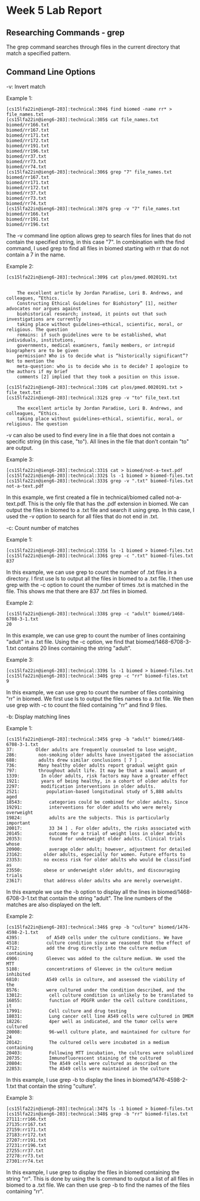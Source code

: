 # Week 5 Lab Report #
## Researching Commands - grep ##
The grep command searches through files in the current directory that match a specified pattern.
## Command Line Options ##
-v: Invert match

Example 1:

    [cs15lfa22in@ieng6-203]:technical:304$ find biomed -name rr* > file_names.txt
    [cs15lfa22in@ieng6-203]:technical:305$ cat file_names.txt 
    biomed/rr166.txt
    biomed/rr167.txt
    biomed/rr171.txt
    biomed/rr172.txt
    biomed/rr191.txt
    biomed/rr196.txt
    biomed/rr37.txt
    biomed/rr73.txt
    biomed/rr74.txt
    [cs15lfa22in@ieng6-203]:technical:306$ grep "7" file_names.txt               
    biomed/rr167.txt
    biomed/rr171.txt
    biomed/rr172.txt
    biomed/rr37.txt
    biomed/rr73.txt
    biomed/rr74.txt
    [cs15lfa22in@ieng6-203]:technical:307$ grep -v "7" file_names.txt
    biomed/rr166.txt
    biomed/rr191.txt
    biomed/rr196.txt

The -v command line option allows grep to search files for lines that do not contain the specified string, in this case "7". In combination with the find command, I used grep to find all files in biomed starting with rr that do not contain a 7 in the name.

Example 2:

    [cs15lfa22in@ieng6-203]:technical:309$ cat plos/pmed.0020191.txt


        The excellent article by Jordan Paradise, Lori B. Andrews, and colleagues, “Ethics.
        Constructing Ethical Guidelines for Biohistory” [1], neither advocates nor argues against
        biohistorical research; instead, it points out that such investigations are currently
        taking place without guidelines—ethical, scientific, moral, or religious. The question
        remains: if such guidelines were to be established, what individuals, institutions,
        governments, medical examiners, family members, or intrepid biographers are to be given
        permission? Who is to decide what is “historically significant”? Not to mention the
        meta-question: who is to decide who is to decide? I apologize to the authors if my brief
        comments [2] implied that they took a position on this issue.

    [cs15lfa22in@ieng6-203]:technical:310$ cat plos/pmed.0020191.txt > file_text.txt
    [cs15lfa22in@ieng6-203]:technical:312$ grep -v "to" file_text.txt

        The excellent article by Jordan Paradise, Lori B. Andrews, and colleagues, “Ethics.
        taking place without guidelines—ethical, scientific, moral, or religious. The question

-v can also be used to find every line in a file that does not contain a specific string (in this case, "to"). All lines in the file that don't contain "to" are output.

Example 3:

    [cs15lfa22in@ieng6-203]:technical:331$ cat > biomed/not-a-text.pdf
    [cs15lfa22in@ieng6-203]:technical:332$ ls -1 biomed > biomed-files.txt
    [cs15lfa22in@ieng6-203]:technical:333$ grep -v ".txt" biomed-files.txt
    not-a-text.pdf

In this example, we first created a file in technical/biomed called not-a-text.pdf. This is the only file that has the .pdf extension in biomed. We can output the files in biomed to a .txt file and search it using grep. In this case, I used the -v option to search for all files that do not end in .txt.

-c: Count number of matches

Example 1:

    [cs15lfa22in@ieng6-203]:technical:335$ ls -1 biomed > biomed-files.txt
    [cs15lfa22in@ieng6-203]:technical:336$ grep -c ".txt" biomed-files.txt
    837

In this example, we can use grep to count the number of .txt files in a directory. I first use ls to output all the files in biomed to a .txt file. I then use grep with the -c option to count the number of times .txt is matched in the file. This shows me that there are 837 .txt files in biomed.

Example 2:

    [cs15lfa22in@ieng6-203]:technical:338$ grep -c "adult" biomed/1468-6708-3-1.txt
    20

In this example, we can use grep to count the number of lines containing "adult" in a .txt file. Using the -c option, we find that biomed/1468-6708-3-1.txt contains 20 lines containing the string "adult".

Example 3:

    [cs15lfa22in@ieng6-203]:technical:339$ ls -1 biomed > biomed-files.txt      
    [cs15lfa22in@ieng6-203]:technical:340$ grep -c "rr" biomed-files.txt
    9

In this example, we can use grep to count the number of files containing "rr" in biomed. We first use ls to output the files names to a .txt file. We then use grep with -c to count the filed containing "rr" and find 9 files.

-b: Display matching lines

Example 1:

    [cs15lfa22in@ieng6-203]:technical:345$ grep -b "adult" biomed/1468-6708-3-1.txt
    37:        Older adults are frequently counseled to lose weight,
    286:        non-smoking older adults have investigated the association
    688:        adults drew similar conclusions [ 7 ] .
    736:        Many healthy older adults report gradual weight gain
    797:        throughout adult life. It may be that a small amount of
    1339:        In older adults, risk factors may have a greater effect
    1921:        years of being healthy, in a cohort of older adults for
    2297:        modification interventions in older adults.
    2521:          population-based longitudinal study of 5,888 adults aged
    18543:          categories could be combined for older adults. Since
    19291:          interventions for older adults who were merely overweight
    19824:          adults are the subjects. This is particularly important
    20017:          33 34 ] . For older adults, the risks associated with
    20145:          outcome for a trial of weight loss in older adults
    20353:          found for underweight older adults. Clinical trials whose
    20900:          average older adult; however, adjustment for detailed
    23162:        older adults, especially for women. Future efforts to
    23353:        no excess risk for older adults who would be classified as
    23550:        obese or underweight older adults, and discouraging trials
    23617:        that address older adults who are merely overweight.

In this example we use the -b option to display all the lines in biomed/1468-6708-3-1.txt that contain the string "adult". The line numbers of the matches are also displayed on the left.

Example 2:

    [cs15lfa22in@ieng6-203]:technical:346$ grep -b "culture" biomed/1476-4598-2-1.txt
    4395:          of A549 cells under the culture conditions. We have
    4518:          culture condition since we reasoned that the effect of
    4712:          add the drug directly into the culture medium containing
    4906:          Gleevec was added to the culture medium. We used the MTT
    5108:          concentrations of Gleevec in the culture medium inhibited
    6810:          A549 cells in culture, and assessed the viability of the
    8576:          were cultured under the condition described, and the
    13012:          cell culture condition is unlikely to be translated to
    16055:          function of PDGFR under the cell culture conditions, it
    17991:          Cell culture and drug testing
    18031:          Lung cancer cell line A549 cells were cultured in DMEM
    18226:          4per well as indicated, and the tumor cells were cultured
    20008:          96-well culture plate, and maintained for culture for 24
    20142:          The cultured cells were incubated in a medium containing
    20403:          Following MTT incubation, the cultures were solublized
    20735:          Immunofluorescent staining of the cultured
    20804:          The A549 cells were cultured as described on the
    22853:          The A549 cells were maintained in the culture

In this example, I use grep -b to display the lines in biomed/1476-4598-2-1.txt that contain the string "culture".

Example 3:

    [cs15lfa22in@ieng6-203]:technical:347$ ls -1 biomed > biomed-files.txt
    [cs15lfa22in@ieng6-203]:technical:348$ grep -b "rr" biomed-files.txt        
    27111:rr166.txt
    27135:rr167.txt
    27159:rr171.txt
    27183:rr172.txt
    27207:rr191.txt
    27231:rr196.txt
    27255:rr37.txt
    27278:rr73.txt
    27301:rr74.txt

In this example, I use grep to display the files in biomed containing the string "rr". This is done by using the ls command to output a list of all files in biomed to a .txt file. We can then use grep -b to find the names of the files containing "rr".
